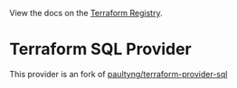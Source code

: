 View the docs on the [Terraform Registry](https://registry.terraform.io/providers/divisionium/sql/latest/docs).

# Terraform SQL Provider

This provider is an fork of [paultyng/terraform-provider-sql](https://github.com/paultyng/terraform-provider-sql)
